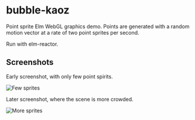 # bubble-kaoz

Point sprite Elm WebGL graphics demo. Points are generated with a random
motion vector at a rate of two point sprites per second.

Run with elm-reactor.

## Screenshots

Early screenshot, with only few point spirits.

![Few sprites](https://raw.githubusercontent.com/psandahl/bubble-kaoz/master/screenshots/early.png)

Later screenshot, where the scene is more crowded.

![More sprites](https://raw.githubusercontent.com/psandahl/bubble-kaoz/master/screenshots/crowded.png)
